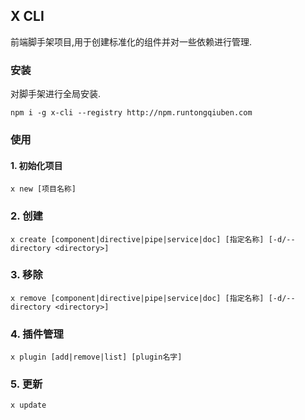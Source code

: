 ## X CLI
前端脚手架项目,用于创建标准化的组件并对一些依赖进行管理.

### 安装

对脚手架进行全局安装.

```shell
npm i -g x-cli --registry http://npm.runtongqiuben.com
```
### 使用

#### 1. 初始化项目

```shell
x new [项目名称]
```

### 2. 创建

```shell
x create [component|directive|pipe|service|doc] [指定名称] [-d/--directory <directory>]
```

### 3. 移除

```shell
x remove [component|directive|pipe|service|doc] [指定名称] [-d/--directory <directory>]
```

### 4. 插件管理

```shell
x plugin [add|remove|list] [plugin名字]
```

### 5. 更新

```shell
x update
```